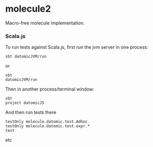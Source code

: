 # molecule2

Macro-free molecule implementation.







### Scala.js

To run tests against Scala.js, first run the jvm server in one process:

    sbt datomicJVM/run

or 

    sbt
    datomicJVM/run

Then in another process/terminal window:

    sbt
    project datomicJS

And then run tests there

    testOnly molecule.datomic.test.Adhoc
    testOnly molecule.datomic.test.expr.*
    test

etc
    